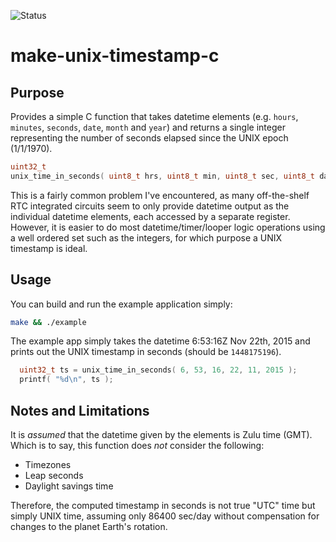 ![Status](https://img.shields.io/badge/Status-Finished-green.svg)

# make-unix-timestamp-c
## Purpose
Provides a simple C function that takes datetime elements (e.g. `hours`, `minutes`, `seconds`, `date`, `month` and `year`) and returns a single integer representing the number of seconds elapsed since the UNIX epoch (1/1/1970).

```c
uint32_t
unix_time_in_seconds( uint8_t hrs, uint8_t min, uint8_t sec, uint8_t day, uint8_t mon, uint16_t year );
```

This is a fairly common problem I've encountered, as many off-the-shelf RTC integrated circuits seem to only provide datetime output as the individual datetime elements, each accessed by a separate register.  However, it is easier to do most datetime/timer/looper logic operations using a well ordered set such as the integers, for which purpose a UNIX timestamp is ideal.

## Usage
You can build and run the example application simply:

```bash
make && ./example
```

The example app simply takes the datetime 6:53:16Z Nov 22th, 2015 and prints out the UNIX timestamp in seconds (should be `1448175196`).

```c
  uint32_t ts = unix_time_in_seconds( 6, 53, 16, 22, 11, 2015 );
  printf( "%d\n", ts );
```

## Notes and Limitations

It is *assumed* that the datetime given by the elements is Zulu time (GMT).  Which is to say, this function does *not* consider the following:

*  Timezones
*  Leap seconds
*  Daylight savings time

Therefore, the computed timestamp in seconds is not true "UTC" time but simply UNIX time, assuming only 86400 sec/day without compensation for changes to the planet Earth's rotation.
